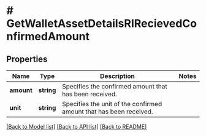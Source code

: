 # # GetWalletAssetDetailsRIRecievedConfirmedAmount

## Properties

Name | Type | Description | Notes
------------ | ------------- | ------------- | -------------
**amount** | **string** | Specifies the confirmed amount that has been received. |
**unit** | **string** | Specifies the unit of the confirmed amount that has been received. |

[[Back to Model list]](../../README.md#models) [[Back to API list]](../../README.md#endpoints) [[Back to README]](../../README.md)
